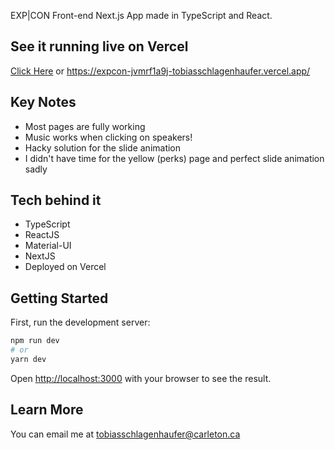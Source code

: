 EXP|CON Front-end Next.js App made in TypeScript and React.

## See it running live on Vercel
[Click Here](https://expcon-jvmrf1a9j-tobiasschlagenhaufer.vercel.app/)
or
https://expcon-jvmrf1a9j-tobiasschlagenhaufer.vercel.app/

## Key Notes
* Most pages are fully working
* Music works when clicking on speakers!
* Hacky solution for the slide animation
* I didn't have time for the yellow (perks) page and perfect slide animation sadly

## Tech behind it

* TypeScript
* ReactJS
* Material-UI
* NextJS
* Deployed on Vercel

## Getting Started

First, run the development server:

```bash
npm run dev
# or
yarn dev
```

Open [http://localhost:3000](http://localhost:3000) with your browser to see the result.

## Learn More

You can email me at tobiasschlagenhaufer@carleton.ca
